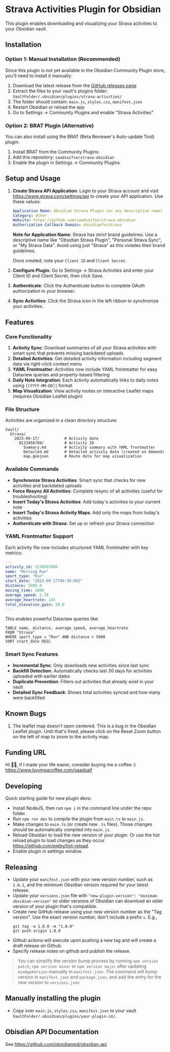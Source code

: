 # Strava Activities Plugin for Obsidian

This plugin enables downloading and visualizing your Strava activities to your Obsidian vault.

## Installation

### Option 1: Manual Installation (Recommended)
Since this plugin is not yet available in the Obsidian Community Plugin store, you'll need to install it manually:

1. Download the latest release from the [GitHub releases page](https://github.com/saadsaifse/strava-obsidian/releases)
2. Extract the files to your vault's plugins folder: `VaultFolder/.obsidian/plugins/strava-activities/`
3. The folder should contain: `main.js`, `styles.css`, `manifest.json`
4. Restart Obsidian or reload the app
5. Go to Settings → Community Plugins and enable "Strava Activities"

### Option 2: BRAT Plugin (Alternative)
You can also install using the BRAT (Beta Reviewer's Auto-update Tool) plugin:
1. Install BRAT from the Community Plugins
2. Add this repository: `saadsaifse/strava-obsidian`
3. Enable the plugin in Settings → Community Plugins

## Setup and Usage

1. **Create Strava API Application**: Login to your Strava account and visit https://www.strava.com/settings/api to create your API application. Use these values:

    ```yaml
    Application Name: Obsidian Strava Plugin (or any descriptive name)
    Category: Other
    Website: https://github.com/saadsaifse/strava-obsidian
    Authorization Callback Domain: obsidianforstrava
    ```

    **Note for Application Name**: Strava has strict brand guidelines. Use a descriptive name like "Obsidian Strava Plugin", "Personal Strava Sync", or "My Strava Data". Avoid using just "Strava" as this violates their brand guidelines.

    Once created, note your `Client ID` and `Client Secret`.

2. **Configure Plugin**: Go to Settings → Strava Activities and enter your Client ID and Client Secret, then click Save.

3. **Authenticate**: Click the Authenticate button to complete OAuth authorization in your browser.

4. **Sync Activities**: Click the Strava icon in the left ribbon to synchronize your activities.

## Features

### Core Functionality
1. **Activity Sync**: Download summaries of all your Strava activities with smart sync that prevents missing backdated uploads
2. **Detailed Activities**: Get detailed activity information including segment data via right-click context menu
3. **YAML Frontmatter**: Activities now include YAML frontmatter for easy Dataview queries and property-based filtering
4. **Daily Note Integration**: Each activity automatically links to daily notes using `[[YYYY-MM-DD]]` format
5. **Map Visualization**: View activity routes on interactive Leaflet maps (requires Obsidian Leaflet plugin)

### File Structure
Activities are organized in a clean directory structure:
```
Vault/
  Strava/
    2023-09-17/           # Activity date
      0123456789/         # Activity ID
        Summary.md        # Activity summary with YAML frontmatter
        Detailed.md       # Detailed activity data (created on demand)
        map.geojson       # Route data for map visualization
```

### Available Commands
- **Synchronize Strava Activities**: Smart sync that checks for new activities and backdated uploads
- **Force Resync All Activities**: Complete resync of all activities (useful for troubleshooting)
- **Insert Today's Strava Activities**: Add today's activities to your current note
- **Insert Today's Strava Activity Maps**: Add only the maps from today's activities
- **Authenticate with Strava**: Set up or refresh your Strava connection

### YAML Frontmatter Support
Each activity file now includes structured YAML frontmatter with key metrics:
```yaml
---
activity_id: 1234567890
name: "Morning Run"
sport_type: "Run"
start_date: "2023-09-17T06:30:00Z"
distance: 5000.0
moving_time: 1800
average_speed: 2.78
average_heartrate: 145
total_elevation_gain: 50.0
---
```

This enables powerful Dataview queries like:
```dataview
TABLE name, distance, average_speed, average_heartrate
FROM "Strava"
WHERE sport_type = "Run" AND distance > 5000
SORT start_date DESC
```

### Smart Sync Features
- **Incremental Sync**: Only downloads new activities since last sync
- **Backfill Detection**: Automatically checks last 30 days for activities uploaded with earlier dates
- **Duplicate Prevention**: Filters out activities that already exist in your vault
- **Detailed Sync Feedback**: Shows total activities synced and how many were backfilled



## Known Bugs

1. The leaflet map doesn't open centered. This is a bug in the Obsidian Leaflet plugin. Until that's fixed, please click on the Reset Zoom button on the left of map to zoom to the activity map.

## Funding URL

Hi 👋🏼, if I made your life easier, consider buying me a coffee :) https://www.buymeacoffee.com/saadsaif


## Developing

Quick starting guide for new plugin devs:

- Install NodeJS, then run `npm i` in the command line under the repo folder.
- Run `npm run dev` to compile the plugin from `main.ts` to `main.js`.
- Make changes to `main.ts` (or create new `.ts` files). Those changes should be automatically compiled into `main.js`.
- Reload Obsidian to load the new version of your plugin. Or use the hot reload plugin to load changes as they occur https://github.com/pjeby/hot-reload.
- Enable plugin in settings window.

## Releasing

- Update your `manifest.json` with your new version number, such as `1.0.1`, and the minimum Obsidian version required for your latest release.
- Update your `versions.json` file with `"new-plugin-version": "minimum-obsidian-version"` so older versions of Obsidian can download an older version of your plugin that's compatible.
- Create new GitHub release using your new version number as the "Tag version". Use the exact version number, don't include a prefix `v`. E.g.,
  ```
  git tag -a 1.0.0 -m "1.0.0"
  git push origin 1.0.0
  ```
- Github actions will execute upon pushing a new tag and will create a draft release on Github.
- Specify release notes on github and publish the release.

> You can simplify the version bump process by running `npm version patch`, `npm version minor` or `npm version major` after updating `minAppVersion` manually in `manifest.json`.
> The command will bump version in `manifest.json` and `package.json`, and add the entry for the new version to `versions.json`

## Manually installing the plugin

- Copy over `main.js`, `styles.css`, `manifest.json` to your vault `VaultFolder/.obsidian/plugins/your-plugin-id/`.

## Obisdian API Documentation

See https://github.com/obsidianmd/obsidian-api
